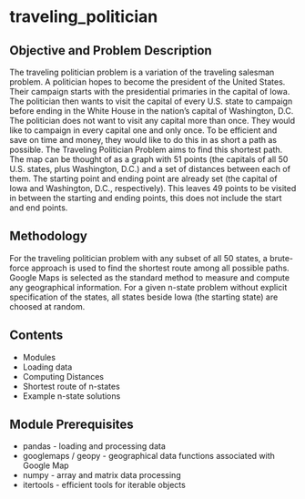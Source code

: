 # traveling_politician

## Objective and Problem Description
The traveling politician problem is a variation of the traveling salesman problem. A politician hopes to become the president of the United States. Their campaign starts with the presidential primaries in the capital of Iowa. The politician then wants to visit the capital of every U.S. state to campaign before ending in the White House in the nation’s capital of Washington, D.C. The politician does not want to visit any capital more than once. They would like to campaign in every capital one and only once. To be efficient and save on time and money, they would like to do this in as short a path as possible. The Traveling Politician Problem aims to find this shortest path. The map can be thought of as a graph with 51 points (the capitals of all 50 U.S. states, plus Washington, D.C.) and a set of distances between each of them. The starting point and ending point are already set (the capital of Iowa and Washington, D.C., respectively). This leaves 49 points to be visited in between the starting and ending points, this does not include the start and end points.

## Methodology
For the traveling politician problem with any subset of all 50 states, a brute-force approach is used to find the shortest route among all possible paths. Google Maps is selected as the standard method to measure and compute any geographical information. For a given n-state problem without explicit specification of the states, all states beside Iowa (the starting state) are choosed at random.

## Contents
* Modules
* Loading data
* Computing Distances
* Shortest route of n-states
* Example n-state solutions

## Module Prerequisites
* pandas - loading and processing data
* googlemaps / geopy - geographical data functions associated with Google Map
* numpy - array and matrix data processing
* itertools - efficient tools for iterable objects
